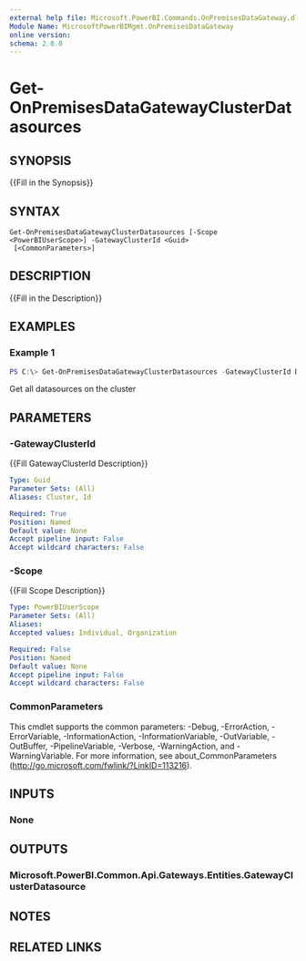 ```yaml
---
external help file: Microsoft.PowerBI.Commands.OnPremisesDataGateway.dll-Help.xml
Module Name: MicrosoftPowerBIMgmt.OnPremisesDataGateway
online version:
schema: 2.0.0
---
```


# Get-OnPremisesDataGatewayClusterDatasources

## SYNOPSIS
{{Fill in the Synopsis}}

## SYNTAX

```
Get-OnPremisesDataGatewayClusterDatasources [-Scope <PowerBIUserScope>] -GatewayClusterId <Guid>
 [<CommonParameters>]
```

## DESCRIPTION
{{Fill in the Description}}

## EXAMPLES

### Example 1
```powershell
PS C:\> Get-OnPremisesDataGatewayClusterDatasources -GatewayClusterId DC8F2C49-5731-4B27-966B-3DB5094C2E77
```

Get all datasources on the cluster


## PARAMETERS

### -GatewayClusterId
{{Fill GatewayClusterId Description}}

```yaml
Type: Guid
Parameter Sets: (All)
Aliases: Cluster, Id

Required: True
Position: Named
Default value: None
Accept pipeline input: False
Accept wildcard characters: False
```

### -Scope
{{Fill Scope Description}}

```yaml
Type: PowerBIUserScope
Parameter Sets: (All)
Aliases:
Accepted values: Individual, Organization

Required: False
Position: Named
Default value: None
Accept pipeline input: False
Accept wildcard characters: False
```

### CommonParameters
This cmdlet supports the common parameters: -Debug, -ErrorAction, -ErrorVariable, -InformationAction, -InformationVariable, -OutVariable, -OutBuffer, -PipelineVariable, -Verbose, -WarningAction, and -WarningVariable.
For more information, see about_CommonParameters (http://go.microsoft.com/fwlink/?LinkID=113216).

## INPUTS

### None


## OUTPUTS

### Microsoft.PowerBI.Common.Api.Gateways.Entities.GatewayClusterDatasource


## NOTES

## RELATED LINKS
